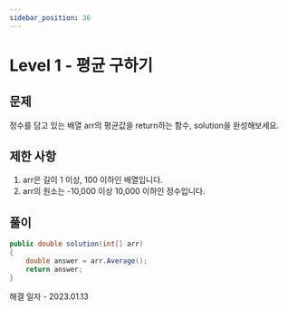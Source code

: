 ```yaml
---
sidebar_position: 36
---
```


# Level 1 - 평균 구하기

## 문제

정수를 담고 있는 배열 arr의 평균값을 return하는 함수, solution을 완성해보세요.

## 제한 사항

1. arr은 길이 1 이상, 100 이하인 배열입니다.
2. arr의 원소는 -10,000 이상 10,000 이하인 정수입니다.

## 풀이

```c#
public double solution(int[] arr)
{
    double answer = arr.Average();
    return answer;
}
```

해결 일자 - 2023.01.13